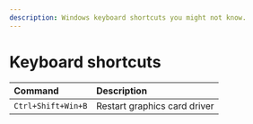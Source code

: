 ```yaml
---
description: Windows keyboard shortcuts you might not know.
---
```


# Keyboard shortcuts

| Command | Description |
| :--- | :--- |
| `Ctrl+Shift+Win+B` | Restart graphics card driver |

